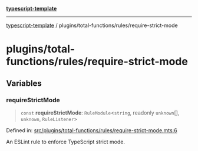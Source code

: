 [**typescript-template**](../../../README.md)

---

[typescript-template](../../../README.md) / plugins/total-functions/rules/require-strict-mode

# plugins/total-functions/rules/require-strict-mode

## Variables

### requireStrictMode

> `const` **requireStrictMode**: `RuleModule`\<`string`, readonly `unknown`[], `unknown`, `RuleListener`\>

Defined in: [src/plugins/total-functions/rules/require-strict-mode.mts:6](https://github.com/noshiro-pf/eslint-config-typed/blob/main/src/plugins/total-functions/rules/require-strict-mode.mts#L6)

An ESLint rule to enforce TypeScript strict mode.
